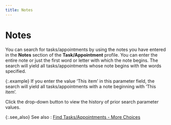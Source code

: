 ```yaml
---
title: Notes
---
```


# Notes


You can search for tasks/appointments by using the notes you have entered  in the **Notes** section of the **Task/Appointment** profile. You can enter  the entire note or just the first word or letter with which the note begins.  The search will yield all tasks/appointments whose note begins with the  words specified.


{:.example}
If you enter the value ‘This item’  in this parameter field, the search will yield all tasks/appointments  with a note beginning with ‘This item’.


Click the drop-down button to view the history of prior search parameter  values.


{:.see_also}
See also
: [Find  Tasks/Appointments - More Choices]({{site.cm_baseurl}}/find-tasks-appointments/more_choices_find_task_appointment.html)
